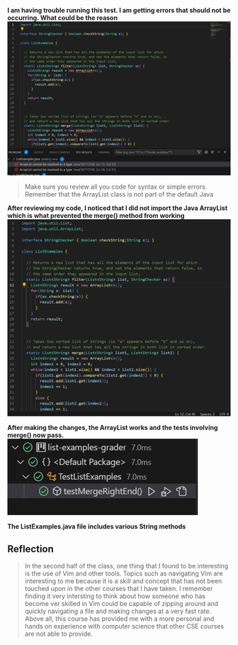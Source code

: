 **I am having trouble running this test. I am getting errors that should not be occurring. What could be the reason**
![Image](ErrorlabR5.png)

> Make sure you review all you code for syntax or simple errors. Remember that the ArrayList class is not part of the default Java 

**After reviewing my code, I noticed that I did not import the Java ArrayList which is what prevented the merge() method from working**
![Image](ListExamples.png)

**After making the changes, the ArrayList works and the tests involving merge() now pass.**
![Image](testsLab7.png)

**The ListExamples.java file includes various String methods**

## Reflection
> In the second half of the class, one thing that I found to be interesting is the use of Vim and other tools. Topics such as navigating Vim are interesting to me because it is a skill and concept that has not been touched upon in the other courses that I have taken. I remember finding it very intersting to think about how someone who has become ver skilled in Vim could be capable of zipping around and quickly navigating a file and making changes at a very fast rate. Above all, this course has provided me with a more personal and hands on experience with computer science that other CSE courses are not able to provide. 


